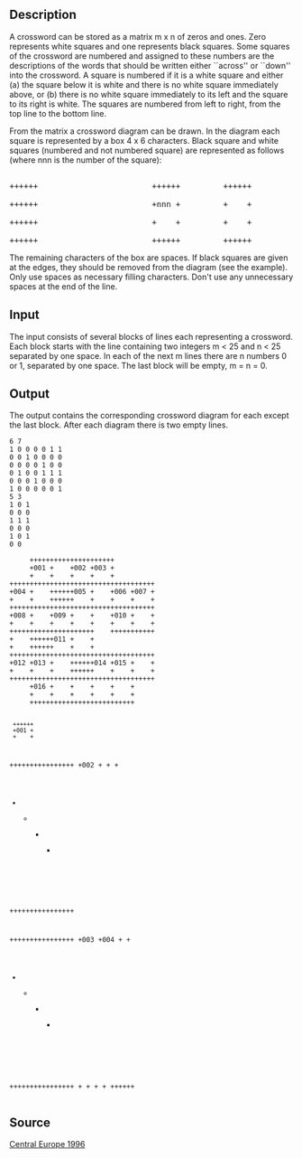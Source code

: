 <h2>Description</h2><p>A crossword can be stored as a matrix m x n of zeros and ones. Zero represents white squares and one represents black squares. Some squares of the crossword are numbered and assigned to these numbers are the descriptions of the words that should be written either ``across'' or ``down'' into the crossword. A square is numbered if it is a white square and either (a) the square below it is white and there is no white square immediately above, or (b) there is no white square immediately to its left and the square to its right is white. The squares are numbered from left to right, from the top line to the bottom line. 
</p>From the matrix a crossword diagram can be drawn. In the diagram each square is represented by a box 4 x 6 characters. Black square and white squares (numbered and not numbered square) are represented as follows (where nnn is the number of the square): 
<pre><br>++++++                        ++++++         ++++++
<br>++++++                        +nnn +         +    +
<br>++++++                        +    +         +    +
<br>++++++                        ++++++         ++++++</pre><p>
</p>
The remaining characters of the box are spaces. If black squares are given at the edges, they should be removed from the diagram (see the example). Only use spaces as necessary filling characters. Don't use any unnecessary spaces at the end of the line.
<h2>Input</h2><p>The input consists of several blocks of lines each representing a crossword. Each block starts with the line containing two integers m &lt; 25 and n &lt; 25 separated by one space. In each of the next m lines there are n numbers 0 or 1, separated by one space. The last block will be empty, m = n = 0. </p><h2>Output</h2><p>The output contains the corresponding crossword diagram for each except the last block. After each diagram there is two empty lines. </p><pre><code class="language-input1">6 7
1 0 0 0 0 1 1
0 0 1 0 0 0 0
0 0 0 0 1 0 0
0 1 0 0 1 1 1
0 0 0 1 0 0 0
1 0 0 0 0 0 1
5 3
1 0 1
0 0 0
1 1 1
0 0 0
1 0 1
0 0</code></pre><pre><code class="language-output1">     +++++++++++++++++++++
     +001 +    +002 +003 +
     +    +    +    +    +
++++++++++++++++++++++++++++++++++++
+004 +    ++++++005 +    +006 +007 +
+    +    ++++++    +    +    +    +
++++++++++++++++++++++++++++++++++++
+008 +    +009 +    +    +010 +    +
+    +    +    +    +    +    +    +
+++++++++++++++++++++    +++++++++++
+    ++++++011 +    +
+    ++++++    +    +
++++++++++++++++++++++++++++++++++++
+012 +013 +    ++++++014 +015 +    +
+    +    +    ++++++    +    +    +
++++++++++++++++++++++++++++++++++++
     +016 +    +    +    +    +
     +    +    +    +    +    +
     ++++++++++++++++++++++++++


     ++++++
     +001 +
     +    +
++++++++++++++++
+002 +    +    +
+    +    +    +
++++++++++++++++


++++++++++++++++
+003 +004 +    +
+    +    +    +
++++++++++++++++
     +    +
     +    +
     ++++++
</code></pre><h2>Source</h2><a href="searchproblem?field=source&amp;key=Central+Europe+1996">Central Europe 1996</a>